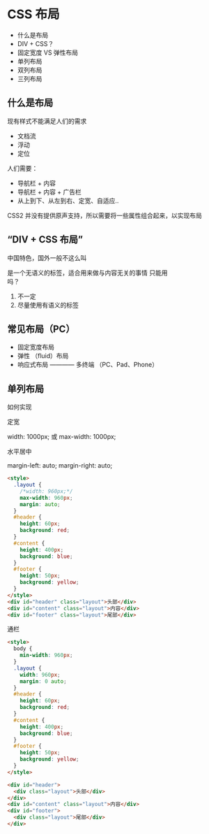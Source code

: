 # CSS 布局

- 什么是布局
- DIV + CSS？
- 固定宽度 VS 弹性布局
- 单列布局
- 双列布局
- 三列布局

## 什么是布局

现有样式不能满足人们的需求
- 文档流
- 浮动
- 定位

人们需要：
- 导航栏 + 内容
- 导航栏 + 内容 + 广告栏
- 从上到下、从左到右、定宽、自适应..

CSS2 并没有提供原声支持，所以需要将一些属性组合起来，以实现布局

## “DIV + CSS 布局” 

中国特色，国外一般不这么叫 <div> 是一个无语义的标签，适合用来做与内容无关的事情 只能用 <div> 吗？

1. 不一定
2. 尽量使用有语义的标签

## 常见布局（PC）

- 固定宽度布局
- 弹性 （fluid）布局
- 响应式布局 ———— 多终端 （PC、Pad、Phone）

## 单列布局

如何实现

定宽

width: 1000px; 或 max-width: 1000px;

水平居中

margin-left: auto; margin-right: auto;

``` html
<style>
  .layout {
    /*width: 960px;*/
    max-width: 960px;
    margin: auto;
  }
  #header {
    height: 60px;
    background: red;
  }
  #content {
    height: 400px;
    background: blue;
  }
  #footer {
    height: 50px;
    background: yellow;
  }
</style>
<div id="header" class="layout">头部</div>
<div id="content" class="layout">内容</div>
<div id="footer" class="layout">尾部</div>
```

通栏

``` html
<style>
  body {
    min-width: 960px;
  }
  .layout {
    width: 960px;
    margin: 0 auto;
  }
  #header {
    height: 60px;
    background: red;
  }
  #content {
    height: 400px;
    background: blue;
  }
  #footer {
    height: 50px;
    background: yellow;
  }
</style>

<div id="header"> 
  <div class="layout">头部</div>
</div>
<div id="content" class="layout">内容</div>
<div id="footer">
  <div class="layout">尾部</div>
</div>